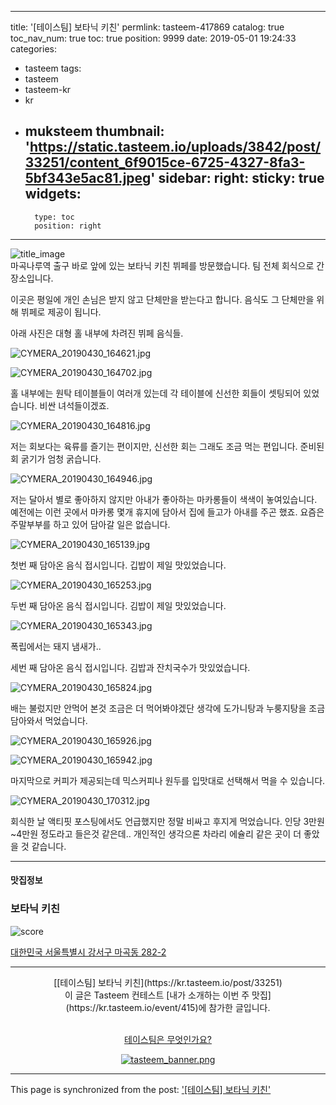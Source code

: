 
---
title: '[테이스팀] 보타닉 키친'
permlink: tasteem-417869
catalog: true
toc_nav_num: true
toc: true
position: 9999
date: 2019-05-01 19:24:33
categories:
- tasteem
tags:
- tasteem
- tasteem-kr
- kr
- muksteem
thumbnail: 'https://static.tasteem.io/uploads/3842/post/33251/content_6f9015ce-6725-4327-8fa3-5bf343e5ac81.jpeg'
sidebar:
    right:
        sticky: true
widgets:
    -
        type: toc
        position: right
---


![title_image](https://static.tasteem.io/uploads/3842/post/33251/content_6f9015ce-6725-4327-8fa3-5bf343e5ac81.jpeg)
<br/>
마곡나루역 출구 바로 앞에 있는 보타닉 키친 뷔페를 방문했습니다.
팀 전체 회식으로 간 장소입니다.

이곳은 평일에 개인 손님은 받지 않고 단체만을 받는다고 합니다.
음식도 그 단체만을 위해 뷔페로 제공이 됩니다.

아래 사진은 대형 홀 내부에 차려진 뷔페 음식들.

![CYMERA_20190430_164621.jpg](https://static.tasteem.io/uploads/image/image/168169/70caaf4e-60b8-4144-a4a2-1e68f9060d5a.jpeg)

![CYMERA_20190430_164702.jpg](https://static.tasteem.io/uploads/image/image/168170/70caaf4e-60b8-4144-a4a2-1e68f9060d5a.jpeg)

홀 내부에는 원탁 테이블들이 여러개 있는데 각 테이블에 신선한 회들이 셋팅되어 있었습니다. 비싼 녀석들이겠죠.

![CYMERA_20190430_164816.jpg](https://static.tasteem.io/uploads/image/image/168172/70caaf4e-60b8-4144-a4a2-1e68f9060d5a.jpeg)


저는 회보다는 육류를 즐기는 편이지만, 신선한 회는 그래도 조금 먹는 편입니다. 준비된 회 굵기가 엄청 굵습니다.

![CYMERA_20190430_164946.jpg](https://static.tasteem.io/uploads/image/image/168174/70caaf4e-60b8-4144-a4a2-1e68f9060d5a.jpeg)


저는 달아서 별로 좋아하지 않지만 아내가 좋아하는 마카롱들이 색색이 놓여있습니다. 예전에는 이런 곳에서 마카롱 몇개 휴지에 담아서 집에 들고가 아내를 주곤 했죠. 요즘은 주말부부를 하고 있어 담아갈 일은 없습니다.

![CYMERA_20190430_165139.jpg](https://static.tasteem.io/uploads/image/image/168177/70caaf4e-60b8-4144-a4a2-1e68f9060d5a.jpeg)


첫번 째 담아온 음식 접시입니다.
깁밥이 제일 맛있었습니다.

![CYMERA_20190430_165253.jpg](https://static.tasteem.io/uploads/image/image/168178/70caaf4e-60b8-4144-a4a2-1e68f9060d5a.jpeg)


두번 째 담아온 음식 접시입니다.
김밥이 제일 맛있었습니다.

![CYMERA_20190430_165343.jpg](https://static.tasteem.io/uploads/image/image/168179/70caaf4e-60b8-4144-a4a2-1e68f9060d5a.jpeg)

폭립에서는 돼지 냄새가..

세번 째 담아온 음식 접시입니다.
김밥과 잔치국수가 맛있었습니다.

![CYMERA_20190430_165824.jpg](https://static.tasteem.io/uploads/image/image/168180/70caaf4e-60b8-4144-a4a2-1e68f9060d5a.jpeg)


배는 불렀지만 안먹어 본것 조금은 더 먹어봐야겠단 생각에 도가니탕과 누룽지탕을 조금 담아와서 먹었습니다.

![CYMERA_20190430_165926.jpg](https://static.tasteem.io/uploads/image/image/168181/70caaf4e-60b8-4144-a4a2-1e68f9060d5a.jpeg)

![CYMERA_20190430_165942.jpg](https://static.tasteem.io/uploads/image/image/168182/70caaf4e-60b8-4144-a4a2-1e68f9060d5a.jpeg)

마지막으로 커피가 제공되는데 믹스커피나 원두를 입맛대로 선택해서 먹을 수 있습니다.

![CYMERA_20190430_170312.jpg](https://static.tasteem.io/uploads/image/image/168183/70caaf4e-60b8-4144-a4a2-1e68f9060d5a.jpeg)


회식한 날 액티핏 포스팅에서도 언급했지만 정말 비싸고 후지게 먹었습니다.
인당 3만원~4만원 정도라고 들은것 같은데.. 개인적인 생각으론 차라리 에슐리 같은 곳이 더 좋았을 것 같습니다. 




---------------------
#### 맛집정보
### 보타닉 키친
![score](https://static.tasteem.io/images/steem/1Crowns.png)

[대한민국 서울특별시 강서구 마곡동 282-2](https://kr.tasteem.io/post/33251#map)

-----------------------------------------
<center>[[테이스팀] 보타닉 키친](https://kr.tasteem.io/post/33251)
<br/>이 글은 Tasteem 컨테스트
 [내가 소개하는  이번 주 맛집](https://kr.tasteem.io/event/415)에 참가한 글입니다.

<br/>[테이스팀은 무엇인가요?](https://kr.tasteem.io/about)

[![tasteem_banner.png](https://static.tasteem.io/images/tasteem_banner_v3.png)](https://kr.tasteem.io)</center>

- - -

This page is synchronized from the post: ['[테이스팀] 보타닉 키친'](https://steemit.com/@lucky2015/tasteem-417869)
